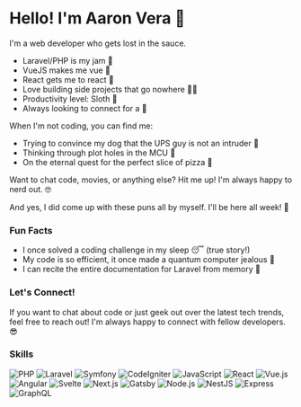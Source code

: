 # Hello! I'm Aaron Vera 👋

I'm a web developer who gets lost in the sauce. 

- Laravel/PHP is my jam 🐘
- VueJS makes me vue 🦖
- React gets me to react 🚀
- Love building side projects that go nowhere 🤷‍♂️
- Productivity level: Sloth 🦥
- Always looking to connect for a 🍻 

When I'm not coding, you can find me:

- Trying to convince my dog that the UPS guy is not an intruder 🐶 
- Thinking through plot holes in the MCU 🎥
- On the eternal quest for the perfect slice of pizza 🍕

Want to chat code, movies, or anything else? Hit me up! I'm always happy to nerd out. 🤓

And yes, I did come up with these puns all by myself. I'll be here all week! 🎤  

### Fun Facts

- I once solved a coding challenge in my sleep 😴 (true story!)
- My code is so efficient, it once made a quantum computer jealous 🧐
- I can recite the entire documentation for Laravel from memory 🤯

### Let's Connect!

If you want to chat about code or just geek out over the latest tech trends, feel free to reach out! I'm always happy to connect with fellow developers. 😎


### Skills

![PHP](https://img.shields.io/badge/-PHP-777BB4?style=flat-square&logo=php&logoColor=white)
![Laravel](https://img.shields.io/badge/-Laravel-FF2D20?style=flat-square&logo=laravel&logoColor=white)
![Symfony](https://img.shields.io/badge/-Symfony-000000?style=flat-square&logo=symfony&logoColor=white)
![CodeIgniter](https://img.shields.io/badge/-CodeIgniter-EE4623?style=flat-square&logo=codeigniter&logoColor=white)
![JavaScript](https://img.shields.io/badge/-JavaScript-F7DF1E?style=flat-square&logo=javascript&logoColor=black)
![React](https://img.shields.io/badge/-React-61DAFB?style=flat-square&logo=react&logoColor=white)
![Vue.js](https://img.shields.io/badge/-Vue.js-4FC08D?style=flat-square&logo=vue.js&logoColor=white) 
![Angular](https://img.shields.io/badge/-Angular-DD0031?style=flat-square&logo=angular&logoColor=white) 
![Svelte](https://img.shields.io/badge/-Svelte-FF3E00?style=flat-square&logo=svelte&logoColor=white) 
![Next.js](https://img.shields.io/badge/-Next.js-000000?style=flat-square&logo=next.js&logoColor=white)
![Gatsby](https://img.shields.io/badge/-Gatsby-663399?style=flat-square&logo=gatsby&logoColor=white)
![Node.js](https://img.shields.io/badge/-Node.js-339933?style=flat-square&logo=node.js&logoColor=white)
![NestJS](https://img.shields.io/badge/-NestJS-E0234E?style=flat-square&logo=nestjs&logoColor=white) 
![Express](https://img.shields.io/badge/-Express.js-000000?style=flat-square&logo=express&logoColor=white) 
![GraphQL](https://img.shields.io/badge/-GraphQL-E10098?style=flat-square&logo=graphql&logoColor=white) 
